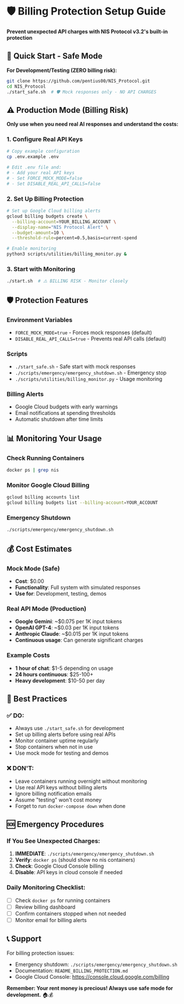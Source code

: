 # 🛡️ Billing Protection Setup Guide

**Prevent unexpected API charges with NIS Protocol v3.2's built-in protection**

## 🚨 Quick Start - Safe Mode

**For Development/Testing (ZERO billing risk):**
```bash
git clone https://github.com/pentius00/NIS_Protocol.git
cd NIS_Protocol
./start_safe.sh  # 🛡️ Mock responses only - NO API CHARGES
```

## ⚠️ Production Mode (Billing Risk)

**Only use when you need real AI responses and understand the costs:**

### 1. Configure Real API Keys
```bash
# Copy example configuration
cp .env.example .env

# Edit .env file and:
# - Add your real API keys
# - Set FORCE_MOCK_MODE=false
# - Set DISABLE_REAL_API_CALLS=false
```

### 2. Set Up Billing Protection
```bash
# Set up Google Cloud billing alerts
gcloud billing budgets create \
  --billing-account=YOUR_BILLING_ACCOUNT \
  --display-name="NIS Protocol Alert" \
  --budget-amount=10 \
  --threshold-rule=percent=0.5,basis=current-spend

# Enable monitoring
python3 scripts/utilities/billing_monitor.py &
```

### 3. Start with Monitoring
```bash
./start.sh  # ⚠️ BILLING RISK - Monitor closely
```

## 🛡️ Protection Features

### Environment Variables
- `FORCE_MOCK_MODE=true` - Forces mock responses (default)
- `DISABLE_REAL_API_CALLS=true` - Prevents real API calls (default)

### Scripts
- `./start_safe.sh` - Safe start with mock responses
- `./scripts/emergency/emergency_shutdown.sh` - Emergency stop
- `./scripts/utilities/billing_monitor.py` - Usage monitoring

### Billing Alerts
- Google Cloud budgets with early warnings
- Email notifications at spending thresholds
- Automatic shutdown after time limits

## 📊 Monitoring Your Usage

### Check Running Containers
```bash
docker ps | grep nis
```

### Monitor Google Cloud Billing
```bash
gcloud billing accounts list
gcloud billing budgets list --billing-account=YOUR_ACCOUNT
```

### Emergency Shutdown
```bash
./scripts/emergency/emergency_shutdown.sh
```

## 💰 Cost Estimates

### Mock Mode (Safe)
- **Cost**: $0.00
- **Functionality**: Full system with simulated responses
- **Use for**: Development, testing, demos

### Real API Mode (Production)
- **Google Gemini**: ~$0.075 per 1K input tokens
- **OpenAI GPT-4**: ~$0.03 per 1K input tokens
- **Anthropic Claude**: ~$0.015 per 1K input tokens
- **Continuous usage**: Can generate significant charges

### Example Costs
- **1 hour of chat**: $1-5 depending on usage
- **24 hours continuous**: $25-100+ 
- **Heavy development**: $10-50 per day

## 🚨 Best Practices

### ✅ DO:
- Always use `./start_safe.sh` for development
- Set up billing alerts before using real APIs
- Monitor container uptime regularly
- Stop containers when not in use
- Use mock mode for testing and demos

### ❌ DON'T:
- Leave containers running overnight without monitoring
- Use real API keys without billing alerts
- Ignore billing notification emails
- Assume "testing" won't cost money
- Forget to run `docker-compose down` when done

## 🆘 Emergency Procedures

### If You See Unexpected Charges:
1. **IMMEDIATE**: `./scripts/emergency/emergency_shutdown.sh`
2. **Verify**: `docker ps` (should show no nis containers)
3. **Check**: Google Cloud Console billing
4. **Disable**: API keys in cloud console if needed

### Daily Monitoring Checklist:
- [ ] Check `docker ps` for running containers
- [ ] Review billing dashboard
- [ ] Confirm containers stopped when not needed
- [ ] Monitor email for billing alerts

## 📞 Support

For billing protection issues:
- Emergency shutdown: `./scripts/emergency/emergency_shutdown.sh`
- Documentation: `README_BILLING_PROTECTION.md`
- Google Cloud Console: https://console.cloud.google.com/billing

**Remember: Your rent money is precious! Always use safe mode for development.** 🏠💰
